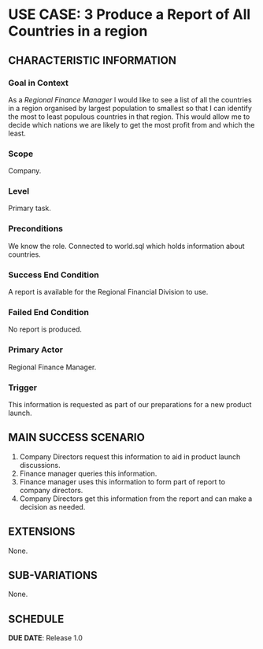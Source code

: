 # USE CASE: 3 Produce a Report of All Countries in a region

## CHARACTERISTIC INFORMATION

### Goal in Context

As a *Regional Finance Manager* I would like to see a list of all the countries in a region organised by largest population to smallest so that I can identify the most to least populous countries in that region. This would allow me to decide which nations we are likely to get the most profit from and which the least.

### Scope

Company.

### Level

Primary task.

### Preconditions

We know the role.  Connected to world.sql which holds information about countries.

### Success End Condition

A report is available for the Regional Financial Division to use.

### Failed End Condition

No report is produced.

### Primary Actor

Regional Finance Manager.

### Trigger

This information is requested as part of our preparations for a new product launch.

## MAIN SUCCESS SCENARIO

1. Company Directors request this information to aid in product launch discussions.
2. Finance manager queries this information.
3. Finance manager uses this information to form part of report to company directors.
4. Company Directors get this information from the report and can make a decision as needed.

## EXTENSIONS
None.

## SUB-VARIATIONS

None.

## SCHEDULE

**DUE DATE**: Release 1.0